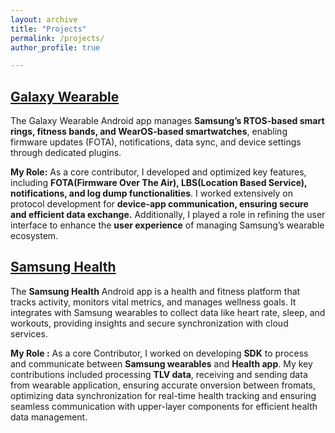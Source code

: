 ```yaml
---
layout: archive
title: "Projects"
permalink: /projects/
author_profile: true

---
```


## [Galaxy Wearable](https://play.google.com/store/apps/details?id=com.samsung.android.app.watchmanager&hl=en)
The Galaxy Wearable Android app manages **Samsung’s RTOS-based smart rings, fitness bands, and WearOS-based smartwatches**, enabling firmware updates (FOTA), notifications, data sync, and device settings through dedicated plugins.

**My Role:**
As a core contributor, I developed and optimized key features, including **FOTA(Firmware Over The Air), LBS(Location Based Service), notifications, and log dump functionalities**. I worked extensively on protocol development for **device-app communication, ensuring secure and efficient data exchange.** Additionally, I played a role in refining the user interface to enhance the **user experience** of managing Samsung’s wearable ecosystem.

## [Samsung Health](https://play.google.com/store/apps/details?id=com.sec.android.app.shealth&hl=en)
The **Samsung Health** Android app is a health and fitness platform that tracks activity, monitors vital metrics, and manages wellness goals. It integrates with Samsung wearables to collect data like heart rate, sleep, and workouts, providing insights and secure synchronization with cloud services.

**My Role :** As a core Contributor, I worked on developing **SDK** to process and communicate between **Samsung wearables** and **Health app**. My key contributions included processing **TLV data**, receiving and sending data from wearable application, ensuring accurate onversion between fromats, optimizing data synchronization for real-time health tracking and ensuring seamless communication with upper-layer components for efficient health data management.



